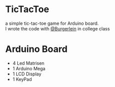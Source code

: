 # TicTacToe
a simple tic-tac-toe game for Arduino board.  
I wrote the code with [@Burgerlein](https://github.com/Burgerlein) in college class



# Arduino Board
- 4 Led Matrisen
- 1 Arduino Mega
- 1 LCD Display
- 1 KeyPad